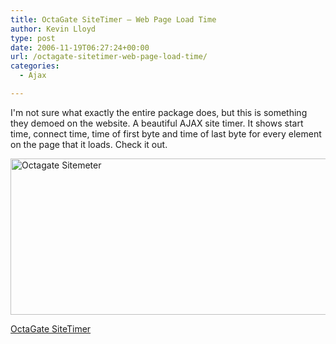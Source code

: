 ```yaml
---
title: OctaGate SiteTimer – Web Page Load Time
author: Kevin Lloyd
type: post
date: 2006-11-19T06:27:24+00:00
url: /octagate-sitetimer-web-page-load-time/
categories:
  - Ajax

---
```

<!--adsense-->I'm not sure what exactly the entire package does, but this is something they demoed on the website. A beautiful AJAX site timer. It shows start time, connect time, time of first byte and time of last byte for every element on the page that it loads. Check it out.

<a href="/wp-content/uploads/octagate_sitemeter.png" rel="lightbox"  ><img src="/wp-content/uploads/.thumbs/.octagate_sitemeter.png" alt="Octagate Sitemeter" title="Octagate Sitemeter" width="552" height="250" border="0" /></a>

[OctaGate SiteTimer][1]

 [1]: http://www.octagate.com/service/SiteTimer/?Target=AJAX